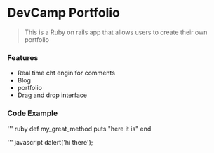 # DevCamp Portfolio
>This is a Ruby on rails app that allows users to create their own portfolio

### Features

- Real time cht engin for comments
- Blog
- portfolio
- Drag and drop interface

### Code Example

''' ruby
def my_great_method
  puts "here it is"
end


''' javascript
dalert('hi there');
